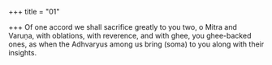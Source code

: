+++
title = "01"

+++
Of one accord we shall sacrifice greatly to you two, o Mitra and Varuṇa,  with oblations, with reverence,
and with ghee, you ghee-backed ones, as when the Adhvaryus among us  bring (soma) to you along with their insights.